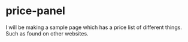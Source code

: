 # price-panel

I will be making a sample page which has a price list of different things. Such as found on other websites.
